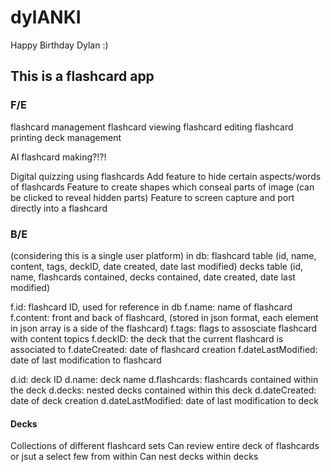 # dylANKI
Happy Birthday Dylan :)

## This is a flashcard app

### F/E
flashcard management
flashcard viewing
flashcard editing
flashcard printing
deck management

AI flashcard making?!?!

Digital quizzing using flashcards
Add feature to hide certain aspects/words of flashcards
Feature to create shapes which conseal parts of image (can be clicked to reveal hidden parts)
Feature to screen capture and port directly into a flashcard

### B/E 
(considering this is a single user platform)
in db:
	flashcard table (id, name, content, tags, deckID, date created, date last modified)
 	decks table (id, name, flashcards contained, decks contained, date created, date last modified)

f.id: flashcard ID, used for reference in db
f.name: name of flashcard
f.content: front and back of flashcard, (stored in json format, each element in json array is a side of the flashcard) 
f.tags: flags to assosciate flashcard with content topics
f.deckID: the deck that the current flashcard is associated to
f.dateCreated: date of flashcard creation
f.dateLastModified: date of last modification to flashcard

d.id: deck ID
d.name: deck name
d.flashcards: flashcards contained within the deck
d.decks: nested decks contained within this deck
d.dateCreated: date of deck creation
d.dateLastModified: date of last modification to deck

#### Decks
Collections of different flashcard sets
Can review entire deck of flashcards or jsut a select few from within
Can nest decks within decks
